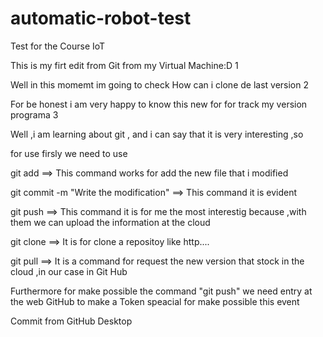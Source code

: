 # automatic-robot-test
Test for the Course IoT 

This is my firt edit from Git from my Virtual Machine:D 1

Well  in this momemt im going to check How can i clone de last version 2 

For be honest i am very happy to know this new for for track my version programa 3


Well ,i am learning about git , and i can say that it is very interesting ,so

for use firsly we need to use 

git add ==> This command works for add the new file that i modified

git commit -m "Write the modification" ==> This command it is evident

git push  ==> This command it is for me the most interestig because ,with
them we can upload the information at the cloud

git clone ==> It is for clone a repositoy like http....

git pull ==> It is a command for request the new version that stock in the
cloud ,in our case in Git Hub


Furthermore for make possible the command "git push" we need entry at the
web GitHub to make a Token speacial for make possible this event

Commit from GitHub Desktop

